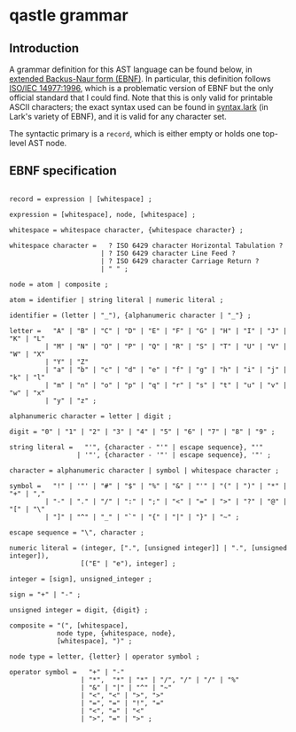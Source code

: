 # qastle grammar

## Introduction

A grammar definition for this AST language can be found below, in [extended Backus-Naur form (EBNF)](https://en.wikipedia.org/wiki/Extended_Backus-Naur_form). In particular, this definition follows [ISO/IEC 14977:1996](https://www.cl.cam.ac.uk/~mgk25/iso-14977.pdf), which is a problematic version of EBNF but the only official standard that I could find. Note that this is only valid for printable ASCII characters; the exact syntax used can be found in [syntax.lark](/qastle/syntax.lark) (in Lark's variety of EBNF), and it is valid for any character set.

The syntactic primary is a `record`, which is either empty or holds one top-level AST node.

## EBNF specification

```ebnf

record = expression | [whitespace] ;

expression = [whitespace], node, [whitespace] ;

whitespace = whitespace character, {whitespace character} ;

whitespace character =   ? ISO 6429 character Horizontal Tabulation ?
                       | ? ISO 6429 character Line Feed ?
                       | ? ISO 6429 character Carriage Return ?
                       | " " ;

node = atom | composite ;

atom = identifier | string literal | numeric literal ;

identifier = (letter | "_"), {alphanumeric character | "_"} ;

letter =   "A" | "B" | "C" | "D" | "E" | "F" | "G" | "H" | "I" | "J" | "K" | "L"
         | "M" | "N" | "O" | "P" | "Q" | "R" | "S" | "T" | "U" | "V" | "W" | "X"
         | "Y" | "Z"
         | "a" | "b" | "c" | "d" | "e" | "f" | "g" | "h" | "i" | "j" | "k" | "l"
         | "m" | "n" | "o" | "p" | "q" | "r" | "s" | "t" | "u" | "v" | "w" | "x"
         | "y" | "z" ;

alphanumeric character = letter | digit ;

digit = "0" | "1" | "2" | "3" | "4" | "5" | "6" | "7" | "8" | "9" ;

string literal =   "'", {character - "'" | escape sequence}, "'"
                 | '"', {character - '"' | escape sequence}, '"' ;

character = alphanumeric character | symbol | whitespace character ;

symbol =   "!" | '"' | "#" | "$" | "%" | "&" | "'" | "(" | ")" | "*" | "+" | ","
         | "-" | "." | "/" | ":" | ";" | "<" | "=" | ">" | "?" | "@" | "[" | "\"
         | "]" | "^" | "_" | "`" | "{" | "|" | "}" | "~" ;

escape sequence = "\", character ;

numeric literal = (integer, [".", [unsigned integer]] | ".", [unsigned integer]),
                  [("E" | "e"), integer] ;

integer = [sign], unsigned_integer ;

sign = "+" | "-" ;

unsigned integer = digit, {digit} ;

composite = "(", [whitespace],
            node type, {whitespace, node},
            [whitespace], ")" ;

node type = letter, {letter} | operator symbol ;

operator symbol =   "+" | "-"
                  | "*",  "*" | "*" | "/", "/" | "/" | "%"
                  | "&" | "|" | "^" | "~"
                  | "<", "<" | ">", ">"
                  | "=", "=" | "!", "="
                  | "<", "=" | "<"
                  | ">", "=" | ">" ;

```
